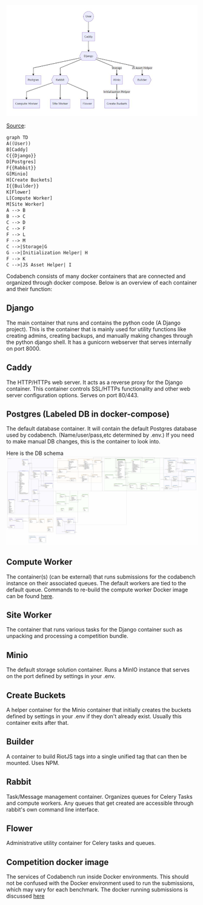 
![image](../_attachments/71679668-f6324a00-2d3c-11ea-816a-70e22e14e583_17528513131865652.png)

[Source](https://mermaidjs.github.io/mermaid-live-editor/#/edit/eyJjb2RlIjoiZ3JhcGggVERcbkEoKFVzZXIpKVxuQltDYWRkeV1cbkN7e0RqYW5nb319XG5EW1Bvc3RncmVzXVxuRnt7UmFiYml0fX1cbkdbTWluaW9dXG5IW0NyZWF0ZSBCdWNrZXRzXVxuSXt7QnVpbGRlcn19XG5LW0Zsb3dlcl1cbkxbQ29tcHV0ZSBXb3JrZXJdXG5NW1NpdGUgV29ya2VyXVxuQSAtLT4gQlxuQiAtLT4gQ1xuQyAtLT4gRFxuQyAtLT4gRlxuRiAtLT4gTFxuRiAtLT4gTVxuQyAtLT58U3RvcmFnZXxHXG5HIC0tPnxJbml0aWFsaXphdGlvbiBIZWxwZXJ8IEhcbkYgLS0-IEtcbkMgLS0-fEpTIEFzc2V0IEhlbHBlcnwgSVxuIiwibWVybWFpZCI6eyJ0aGVtZSI6ImRlZmF1bHQifX0):
```mermaid
graph TD
A((User))
B[Caddy]
C{{Django}}
D[Postgres]
F{{Rabbit}}
G[Minio]
H[Create Buckets]
I{{Builder}}
K[Flower]
L[Compute Worker]
M[Site Worker]
A --> B
B --> C
C --> D
C --> F
F --> L
F --> M
C -->|Storage|G
G -->|Initialization Helper| H
F --> K
C -->|JS Asset Helper| I
```


Codabench consists of many docker containers that are connected and organized through docker compose. Below is an overview of each container and their function:

## Django
The main container that runs and contains the python code (A Django project). This is the container that is mainly used for utility functions like creating admins, creating backups, and manually making changes through the python django shell. It has a gunicorn webserver that serves internally on port 8000.

## Caddy
The HTTP/HTTPs web server. It acts as a reverse proxy for the Django container. This container controls SSL/HTTPs functionality and other web server configuration options. Serves on port 80/443.

## Postgres (Labeled DB in docker-compose)
The default database container. It will contain the default Postgres database used by codabench. (Name/user/pass,etc determined by .env.) If you need to make manual DB changes, this is the container to look into.

Here is the DB schema ![codabench_db](../_attachments/7d8caf1d-cfdb-46cb-af48-2a2bcdc979eb_17528513157974837.jpg)

## Compute Worker
The container(s) (can be external) that runs submissions for the codabench instance on their associated queues. The default workers are tied to the default queue.
Commands to re-build the compute worker Docker image can be found [here](../Organizers/Running_a_benchmark/Compute-Worker-Management---Setup.md#building-compute-worker).

## Site Worker
The container that runs various tasks for the Django container such as unpacking and processing a competition bundle.

## Minio
The default storage solution container. Runs a MinIO instance that serves on the port defined by settings in your .env.

## Create Buckets
A helper container for the Minio container that initially creates the buckets defined by settings in your .env if they don't already exist. Usually this container exits after that.

## Builder
A container to build RiotJS tags into a single unified tag that can then be mounted. Uses NPM.

## Rabbit
Task/Message management container. Organizes queues for Celery Tasks and compute workers. Any queues that get created are accessible through rabbit's own command line interface.

## Flower
Administrative utility container for Celery tasks and queues.

## Competition docker image

The services of Codabench run inside Docker environments. This should not be confused with the Docker environment used to run the submissions, which may vary for each benchmark. The docker running submissions is discussed [here](Submission-Docker-Container-Layout.md)